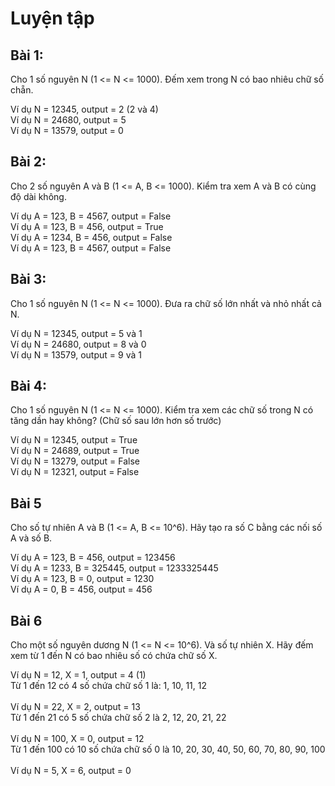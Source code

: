 # Luyện tập

## Bài 1:

Cho 1 số nguyên N (1 <= N <= 1000). Đếm xem trong N có bao nhiêu chữ số chẵn.

Ví dụ N = 12345, output = 2 (2 và 4)<br>
Ví dụ N = 24680, output = 5<br>
Ví dụ N = 13579, output = 0<br>

## Bài 2:
Cho 2 số nguyên A và B (1 <= A, B <= 1000). Kiểm tra xem A và B có cùng độ dài không.

Ví dụ A = 123, B = 4567, output = False<br>
Ví dụ A = 123, B = 456, output = True<br>
Ví dụ A = 1234, B = 456, output = False<br>
Ví dụ A = 123, B = 4567, output = False<br>

## Bài 3:
Cho 1 số nguyên N (1 <= N <= 1000). Đưa ra chữ số lớn nhất và nhỏ nhất cả N.

Ví dụ N = 12345, output = 5 và 1<br>
Ví dụ N = 24680, output = 8 và 0<br>
Ví dụ N = 13579, output = 9 và 1<br>

## Bài 4:
Cho 1 số nguyên N (1 <= N <= 1000). Kiểm tra xem các chữ số trong N có tăng dần hay không?
(Chữ số sau lớn hơn số trước)

Ví dụ N = 12345, output = True<br>
Ví dụ N = 24689, output = True<br>
Ví dụ N = 13279, output = False<br>
Ví dụ N = 12321, output = False<br>

## Bài 5
Cho số tự nhiên A và B (1 <= A, B <= 10^6). Hãy tạo ra số C bằng các nối số A và số B.

Ví dụ A = 123, B = 456, output = 123456<br>
Ví dụ A = 1233, B = 325445, output = 1233325445<br>
Ví dụ A = 123, B = 0, output = 1230<br>
Ví dụ A = 0, B = 456, output = 456<br>

## Bài 6
Cho một số nguyên dương N (1 <= N <= 10^6). Và số tự nhiên X. Hãy đếm xem từ 1 đến N có bao nhiêu số có chứa chữ số X.

Ví dụ N = 12, X = 1, output = 4 (1)<br>
Từ 1 đến 12 có 4 số chứa chữ số 1 là: 1, 10, 11, 12<br><br>
Ví dụ N = 22, X = 2, output = 13<br>
Từ 1 đến 21 có 5 số chứa chữ số 2 là 2, 12, 20, 21, 22<br><br>
Ví dụ N = 100, X = 0, output = 12<br>
Từ 1 đến 100 có 10 số chứa chữ số 0 là 10, 20, 30, 40, 50, 60, 70, 80, 90, 100<br><br>
Ví dụ N = 5, X = 6, output = 0<br>